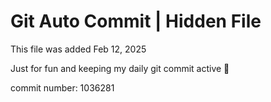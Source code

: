# Git Auto Commit | Hidden File

This file was added Feb 12, 2025

Just for fun and keeping my daily git commit active 🤪

commit number: 1036281
